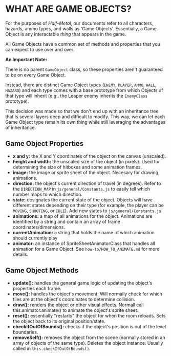 # WHAT ARE GAME OBJECTS?

For the purposes of _Half-Metal_, our documents refer to all characters, hazards, ammo types, and walls as 'Game Objects'. Essentially, a Game Object is any interactable _thing_ that appears in the game.

All Game Objects have a common set of methods and properties that you can expect to use over and over.

**An Important Note:**

There is no parent `GameObject` class, so these properties aren't guaranteed to be on every Game Object.

Instead, there are distinct Game Object types (`ENEMY`, `PLAYER`, `AMMO`, `WALL`, `HAZARD`) and each type comes with a base prototype from which Objects of that type will inherit (e.g.. the Leaper enemy inherits the `EnemyClass` prototype).

This decision was made so that we don't end up with an inheritance tree that is several layers deep and difficult to modify. This way, we can let each Game Object type remain its own thing while still leveraging the advantages of inheritance.

## Game Object Properties

- **x and y:** the X and Y coordinates of the object on the canvas (unscaled).
- **height and width:** the unscaled size of the object (in pixels). Used for determining the size of hitboxes and some animation frames.
- **image:** the image or sprite sheet of the object. Necesary for drawing animations.
- **direction:** the object's current direction of travel (in degrees). Refer to the `DIRECTION_MAP` in `js/general/Constants.js` to easily tell which number maps to which direction.
- **state:** designates the current state of the object. Objects will have different states depending on their type (for example, the player can be `MOVING`, `SHOOTING`, or `IDLE`). Add new states to `js/general/Constants.js`.
- **animations:** a map of all animations for the object. Animations are identified by a string and contain an array of frame coordinates/dimensions.
- **currentAnimation:** a string that holds the name of which animation should currently play
- **animator:** an instance of SpriteSheetAnimatorClass that handles all animation for a Game Object. See `how-to/HOW_TO_ANIMATE.md` for more details.

## Game Object Methods

- **update():** handles the general game logic of updating the object's properties each frame.
- **move():** handles the object's movement. Will normally check for which tiles are at the object's coordinates to determine collision.
- **draw():** renders the object or other visual effects. Normall call this.animator.animate() to animate the object's sprite sheet.
- **reset():** essentially "restarts" the object for when the room reloads. Sets the object back to its original position/state.
- **checkIfOutOfBounds():** checks if the object's position is out of the level boundaries.
- **removeSelf():** removes the object from the scene (normally stored in an array of objects of the same type). Deletes the object instance. Usually called in `this.checkIfOutOfBounds()`.

